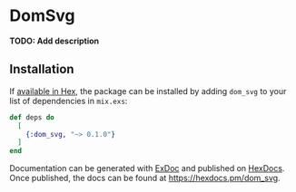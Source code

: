 # DomSvg

**TODO: Add description**

## Installation

If [available in Hex](https://hex.pm/docs/publish), the package can be installed
by adding `dom_svg` to your list of dependencies in `mix.exs`:

```elixir
def deps do
  [
    {:dom_svg, "~> 0.1.0"}
  ]
end
```

Documentation can be generated with [ExDoc](https://github.com/elixir-lang/ex_doc)
and published on [HexDocs](https://hexdocs.pm). Once published, the docs can
be found at <https://hexdocs.pm/dom_svg>.

